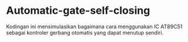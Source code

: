 # Automatic-gate-self-closing
Kodingan ini mensimulasikan bagaimana cara menggunakan IC AT89C51 sebagai kontroler gerbang otomatis yang dapat menutup sendiri. 
